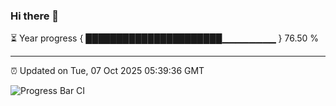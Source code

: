 ### Hi there 👋

⏳ Year progress { ██████████████████████▁▁▁▁▁▁▁▁ } 76.50 %

---

⏰ Updated on Tue, 07 Oct 2025 05:39:36 GMT

![Progress Bar CI](https://github.com/IshwaranRudhara/GIT-ACTION/workflows/Progress%20Bar%20CI/badge.svg)
